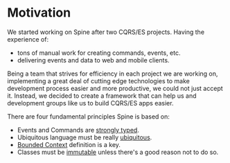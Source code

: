 # Motivation

We started working on Spine after two CQRS/ES projects. Having the experience
of:
- tons of manual work for creating commands, events, etc.
- delivering events and data to web and mobile clients.

Being a team that strives for efficiency in each project we are working on, implementing a great deal of cutting edge technologies to make development process easier and more productive, we could not just accept it. 
Instead, we decided to create a framework that can help us and development groups like us to build CQRS/ES apps easier.

There are four fundamental principles Spine is based on:
* Events and Commands are [ strongly typed](motivation/strongly-typed.md).
* Ubiquitous language must be really [ubiquitous](/motivation/ubiquitous-language.md).
* [Bounded Context](/motivation/bounded-context.md) definition is a key.
* Classes must be [immutable](/motivation/immutability.md) unless there's a
good reason not to do so.
